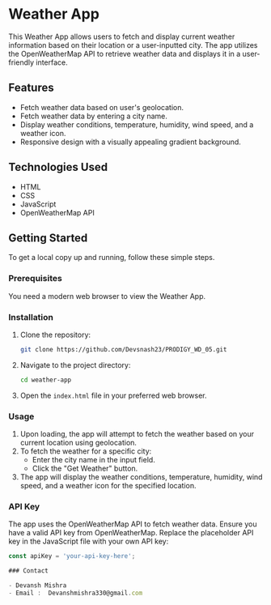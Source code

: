 # Weather App

This Weather App allows users to fetch and display current weather information based on their location or a user-inputted city. The app utilizes the OpenWeatherMap API to retrieve weather data and displays it in a user-friendly interface.

## Features

- Fetch weather data based on user's geolocation.
- Fetch weather data by entering a city name.
- Display weather conditions, temperature, humidity, wind speed, and a weather icon.
- Responsive design with a visually appealing gradient background.

## Technologies Used

- HTML
- CSS
- JavaScript
- OpenWeatherMap API

## Getting Started

To get a local copy up and running, follow these simple steps.

### Prerequisites

You need a modern web browser to view the Weather App.

### Installation

1. Clone the repository:
    ```sh
    git clone https://github.com/Devsnash23/PRODIGY_WD_05.git
    ```
2. Navigate to the project directory:
    ```sh
    cd weather-app
    ```
3. Open the `index.html` file in your preferred web browser.

### Usage

1. Upon loading, the app will attempt to fetch the weather based on your current location using geolocation.
2. To fetch the weather for a specific city:
    - Enter the city name in the input field.
    - Click the "Get Weather" button.
3. The app will display the weather conditions, temperature, humidity, wind speed, and a weather icon for the specified location.

### API Key

The app uses the OpenWeatherMap API to fetch weather data. Ensure you have a valid API key from OpenWeatherMap. Replace the placeholder API key in the JavaScript file with your own API key:

```javascript
const apiKey = 'your-api-key-here';

### Contact

- Devansh Mishra 
- Email :  Devanshmishra330@gmail.com